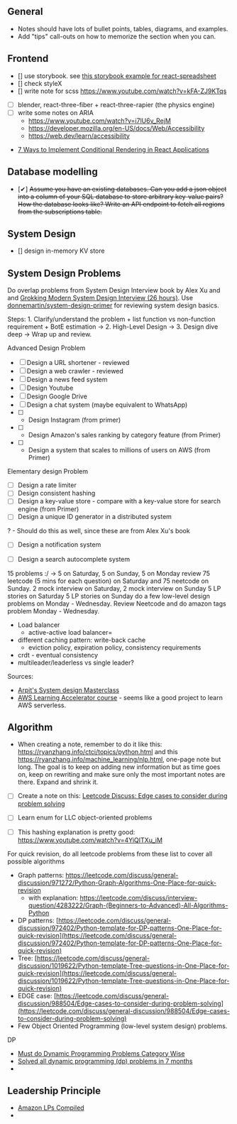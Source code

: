 ## General
- Notes should have lots of bullet points, tables, diagrams, and examples.
- Add "tips" call-outs on how to memorize the section when you can.

## Frontend

- [] use storybook. see [this storybook example for react-spreadsheet](https://iddan.github.io/react-spreadsheet/storybook/?path=/story/spreadsheet--basic)
- [] check styleX
- [] write note for scss https://www.youtube.com/watch?v=kFA-ZJ9KTqs
- [ ] blender, react-three-fiber + react-three-rapier (the physics engine)
- [ ] write some notes on ARIA
	- https://www.youtube.com/watch?v=i7lU6v_RejM
	- https://developer.mozilla.org/en-US/docs/Web/Accessibility
	- https://web.dev/learn/accessibility
- [7 Ways to Implement Conditional Rendering in React Applications](https://www.digitalocean.com/community/tutorials/7-ways-to-implement-conditional-rendering-in-react-applications)


## Database modelling

- [✔] ~~Assume you have an existing databases. Can you add a json object into a column of your SQL database to store arbitrary key-value pairs? How the database looks like? Write an API endpoint to fetch all regions from the subscriptions table.~~

## System Design

- [] design in-memory KV store


## System Design Problems
Do overlap problems from System Design Interview book by Alex Xu and and [Grokking Modern System Design Interview (26 hours)](https://www.educative.io/courses/grokking-modern-system-design-interview-for-engineers-managers). Use [donnemartin/system-design-primer](https://github.com/donnemartin/system-design-primer) for reviewing system design basics. 

Steps: 1. Clarify/understand the problem + list function vs non-function requirement + BotE estimation -> 2. High-Level Design -> 3. Design dive deep -> Wrap up and review.

Advanced Design Problem
- [ ] Design a URL shortener - reviewed
- [ ] Design a web crawler - reviewed
- [ ] Design a news feed system
- [ ] Design Youtube
- [ ] Design Google Drive
- [ ] Design a chat system (maybe equivalent to WhatsApp)
- [ ] + Design Instagram (from primer)
- [ ] + Design Amazon's sales ranking by category feature (from Primer)
- [ ] + Design a system that scales to millions of users on AWS (from Primer)

Elementary design Problem
- [ ] Design a rate limiter
- [ ] Design consistent hashing
- [ ] Design a key-value store - compare with a key-value store for search engine (from Primer)
- [ ] Design a unique ID generator in a distributed system

? - Should do this as well, since these are from Alex Xu's book
- [ ] Design a notification system
- [ ] Design a search autocomplete system



15 problems :/ -> 5 on Saturday, 5 on Sunday, 5 on Monday
review 75 leetcode (5 mins for each question) on Saturday and 75 neetcode on Sunday.
2 mock interview on Saturday,
2 mock interview on Sunday
5 LP stories on Saturday
5 LP stories on Sunday
do a few low-level design problems on Monday - Wednesday.
Review Neetcode and do amazon tags problem Monday - Wednesday.

- Load balancer
	- active-active load balancer=
- different caching pattern: write-back cache
	- eviction policy, expiration policy, consistency requirements
- crdt - eventual consistency
- multileader/leaderless vs single leader?

Sources:
* [Arpit's System design Masterclass](https://www.youtube.com/watch?v=1r9bPisYaOQ&list=PLsdq-3Z1EPT36NJXTutvKcreetuHCr9a-)
* [AWS Learning Accelerator course](https://courses.beabetterdev.com/courses/aws-learning-accelerator) - seems like a good project to learn AWS serverless.


## Algorithm

- When creating a note, remember to do it like this: https://ryanzhang.info/ctci/topics/python.html and this https://ryanzhang.info/machine_learning/nlp.html, one-page note but long. The goal is to keep on adding new information but as time goes on, keep on rewriting and make sure only the most important notes are there. Expand and shrink it. 
* [ ] Create a note on this: [Leetcode Discuss: Edge cases to consider during problem solving](https://leetcode.com/discuss/general-discussion/988504/Edge-cases-to-consider-during-problem-solving)
- [ ] Learn enum for LLC object-oriented problems
- [ ] This hashing explanation is pretty good: https://www.youtube.com/watch?v=4YiQITXu_iM


For quick revision, do all leetcode problems from these list to cover all possible algorithms
* Graph patterns: https://leetcode.com/discuss/general-discussion/971272/Python-Graph-Algorithms-One-Place-for-quick-revision
	* with explanation: https://leetcode.com/discuss/interview-question/4283222/Graph-(Beginners-to-Advanced)-All-Algorithms-Python
* DP patterns: [https://leetcode.com/discuss/general-discussion/972402/Python-template-for-DP-patterns-One-Place-for-quick-revision](https://leetcode.com/discuss/general-discussion/972402/Python-template-for-DP-patterns-One-Place-for-quick-revision)  
* Tree: [https://leetcode.com/discuss/general-discussion/1019622/Python-template-Tree-questions-in-One-Place-for-quick-revision](https://leetcode.com/discuss/general-discussion/1019622/Python-template-Tree-questions-in-One-Place-for-quick-revision)  
* EDGE case: [https://leetcode.com/discuss/general-discussion/988504/Edge-cases-to-consider-during-problem-solving](https://leetcode.com/discuss/general-discussion/988504/Edge-cases-to-consider-during-problem-solving)
* Few Object Oriented Programming (low-level system design) problems.

DP
- [Must do Dynamic Programming Problems Category Wise](https://leetcode.com/company/amazon/discuss/4676022/Must-do-Dynamic-Programming-Problems-Category-Wise)
- [Solved all dynamic programming (dp) problems in 7 months](https://leetcode.com/discuss/general-discussion/1000929/solved-all-dynamic-programming-dp-problems-in-7-months)
- 

## Leadership Principle
- [Amazon LPs Compiled](https://leetcode.com/discuss/interview-experience/1149636/Amazon-LPs-Compiled)
- 